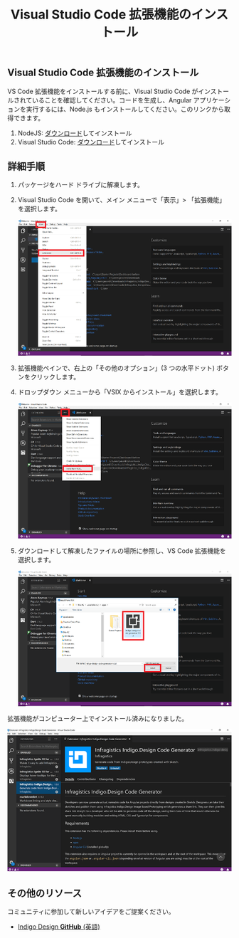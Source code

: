 ﻿---
title: Visual Studio Code 拡張機能のインストール
_description: Indigo.Design で Angular コード生成の Visual Studio Code ジェネレーター拡張機能のインストール方法。
_keywords: デザイン システム, デザイン システム UX, UI キット, Sketch, Ignite UI for Angular, Sketch to Angular, Angular, Angular デザイン システム, Sketch からコードをエクスポート, Angular 用のデザイン キット, Sketch HTML, Sketch to HTML, Sketch UI キット
_language: ja
---

## Visual Studio Code 拡張機能のインストール

VS Code 拡張機能をインストールする前に、Visual Studio Code がインストールされていることを確認してください。コードを生成し、Angular アプリケーションを実行するには、Node.js もインストールしてください。このリンクから取得できます。

1.  NodeJS: [ダウンロード](https://nodejs.org/ja/download/)してインストール
2.  Visual Studio Code: [ダウンロード](https://code.visualstudio.com/download)してインストール

## 詳細手順

1.  パッケージをハード ドライブに解凍します。

2.  Visual Studio Code を開いて、メイン メニューで「表示」> 「拡張機能」を選択します。

    <img src="../images/vs-code-extension-drop-down.png" />

    <div class="divider--half"></div>

3.  拡張機能ペインで、右上の「その他のオプション」(3 つの水平ドット) ボタンをクリックします。

4.  ドロップダウン メニューから「VSIX からインストール」を選択します。

    <img src="../images/vs-code-install-vsix.png" />

    <div class="divider--half"></div>

5.  ダウンロードして解凍したファイルの場所に参照し、VS Code 拡張機能を選択します。

    <img src="../images/vs-code-select-vsix.png" />

    <div class="divider--half"></div>

拡張機能がコンピューター上でインストール済みになりました。

<img src="../images/vs-code-generator-installed.png" />

## その他のリソース

コミュニティに参加して新しいアイデアをご提案ください。

- [Indigo Design **GitHub** (英語)](https://github.com/IgniteUI/design-system-docfx)
